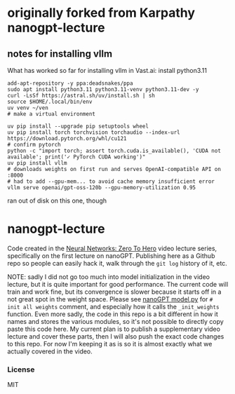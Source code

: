 # originally forked from Karpathy nanogpt-lecture
## notes for installing vllm

What has worked so far for installing vllm in Vast.ai:
install python3.11
```
add-apt-repository -y ppa:deadsnakes/ppa
sudo apt install python3.11 python3.11-venv python3.11-dev -y
curl -LsSf https://astral.sh/uv/install.sh | sh
source $HOME/.local/bin/env
uv venv ~/ven
# make a virtual environment

uv pip install --upgrade pip setuptools wheel
uv pip install torch torchvision torchaudio --index-url https://download.pytorch.org/whl/cu121
# confirm pytorch
python -c "import torch; assert torch.cuda.is_available(), 'CUDA not available'; print('✓ PyTorch CUDA working')"
uv pip install vllm
# downloads weights on first run and serves OpenAI-compatible API on :8000
# had to add --gpu-mem... to avoid cache memory insufficient error
vllm serve openai/gpt-oss-120b --gpu-memory-utilization 0.95
```

ran out of disk on this one, though
# nanogpt-lecture

Code created in the [Neural Networks: Zero To Hero](https://karpathy.ai/zero-to-hero.html) video lecture series, specifically on the first lecture on nanoGPT. Publishing here as a Github repo so people can easily hack it, walk through the `git log` history of it, etc.

NOTE: sadly I did not go too much into model initialization in the video lecture, but it is quite important for good performance. The current code will train and work fine, but its convergence is slower because it starts off in a not great spot in the weight space. Please see [nanoGPT model.py](https://github.com/karpathy/nanoGPT/blob/master/model.py) for `# init all weights` comment, and especially how it calls the `_init_weights` function. Even more sadly, the code in this repo is a bit different in how it names and stores the various modules, so it's not possible to directly copy paste this code here. My current plan is to publish a supplementary video lecture and cover these parts, then I will also push the exact code changes to this repo. For now I'm keeping it as is so it is almost exactly what we actually covered in the video.

### License

MIT
